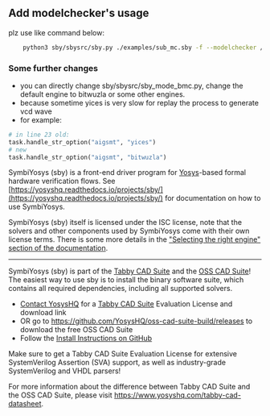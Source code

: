 ## Add modelchecker's usage
plz use like command below:
```bash
    python3 sby/sbysrc/sby.py ./examples/sub_mc.sby -f --modelchecker /path/to/modelchecker/modelchecker
```

### Some further changes
- you can directly change  sby/sbysrc/sby_mode_bmc.py, change the default engine to bitwuzla or some other engines.
- because sometime yices is very slow for replay the process to generate vcd wave
- for example:
```python
# in line 23 old:
task.handle_str_option("aigsmt", "yices")
# new
task.handle_str_option("aigsmt", "bitwuzla")
```

SymbiYosys (sby) is a front-end driver program for [Yosys](https://yosyshq.net/yosys/)-based formal hardware verification flows. See [https://yosyshq.readthedocs.io/projects/sby/](https://yosyshq.readthedocs.io/projects/sby/) for documentation on how to use SymbiYosys.

SymbiYosys (sby) itself is licensed under the ISC license, note that the solvers and other components used by SymbiYosys come with their own license terms. There is some more details in the ["Selecting the right engine" section of the documentation](https://yosyshq.readthedocs.io/projects/sby/en/latest/quickstart.html#selecting-the-right-engine).

---

SymbiYosys (sby) is part of the [Tabby CAD Suite](https://www.yosyshq.com/tabby-cad-datasheet) and the [OSS CAD Suite](https://github.com/YosysHQ/oss-cad-suite-build)! The easiest way to use sby is to install the binary software suite, which contains all required dependencies, including all supported solvers.

* [Contact YosysHQ](https://www.yosyshq.com/contact) for a [Tabby CAD Suite](https://www.yosyshq.com/tabby-cad-datasheet) Evaluation License and download link
* OR go to https://github.com/YosysHQ/oss-cad-suite-build/releases to download the free OSS CAD Suite
* Follow the [Install Instructions on GitHub](https://github.com/YosysHQ/oss-cad-suite-build#installation)

Make sure to get a Tabby CAD Suite Evaluation License for extensive SystemVerilog Assertion (SVA) support, as well as industry-grade SystemVerilog and VHDL parsers!

For more information about the difference between Tabby CAD Suite and the OSS CAD Suite, please visit https://www.yosyshq.com/tabby-cad-datasheet.
